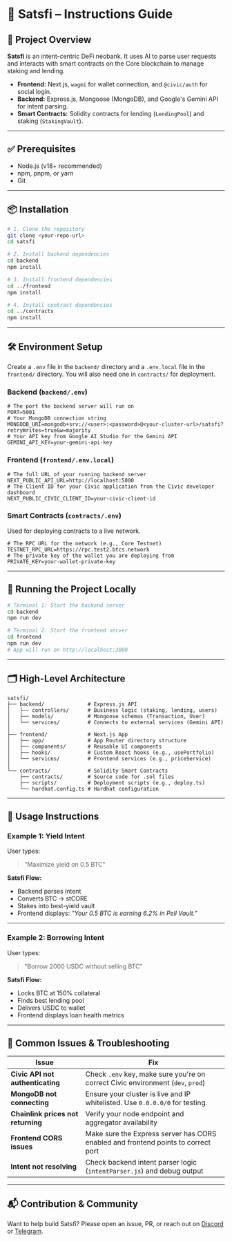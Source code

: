 # 📘 Satsfi – Instructions Guide

## 🚀 Project Overview

**Satsfi** is an intent-centric DeFi neobank. It uses AI to parse user requests and interacts with smart contracts on the Core blockchain to manage staking and lending.

*   **Frontend:** Next.js, `wagmi` for wallet connection, and `@civic/auth` for social login.
*   **Backend:** Express.js, Mongoose (MongoDB), and Google's Gemini API for intent parsing.
*   **Smart Contracts:** Solidity contracts for lending (`LendingPool`) and staking (`StakingVault`).

---

## ✅ Prerequisites

*   Node.js (v18+ recommended)
*   npm, pnpm, or yarn
*   Git

---

## 📦 Installation

```bash
# 1. Clone the repository
git clone <your-repo-url>
cd satsfi

# 2. Install backend dependencies
cd backend
npm install

# 3. Install frontend dependencies
cd ../frontend
npm install

# 4. Install contract dependencies
cd ../contracts
npm install
```

---

## 🛠️ Environment Setup

Create a `.env` file in the `backend/` directory and a `.env.local` file in the `frontend/` directory. You will also need one in `contracts/` for deployment.

### Backend (`backend/.env`)
```env
# The port the backend server will run on
PORT=5001
# Your MongoDB connection string
MONGODB_URI=mongodb+srv://<user>:<password>@<your-cluster-url>/satsfi?retryWrites=true&w=majority
# Your API key from Google AI Studio for the Gemini API
GEMINI_API_KEY=your-gemini-api-key
```

### Frontend (`frontend/.env.local`)
```env
# The full URL of your running backend server
NEXT_PUBLIC_API_URL=http://localhost:5000
# The Client ID for your Civic application from the Civic developer dashboard
NEXT_PUBLIC_CIVIC_CLIENT_ID=your-civic-client-id
```

### Smart Contracts (`contracts/.env`)
Used for deploying contracts to a live network.
```env
# The RPC URL for the network (e.g., Core Testnet)
TESTNET_RPC_URL=https://rpc.test2.btcs.network
# The private key of the wallet you are deploying from
PRIVATE_KEY=your-wallet-private-key
```

---

## 🏃 Running the Project Locally

```bash
# Terminal 1: Start the backend server
cd backend
npm run dev

# Terminal 2: Start the frontend server
cd frontend
npm run dev
# App will run on http://localhost:3000
```

---

## 🗂 High-Level Architecture

```
satsfi/
├── backend/              # Express.js API
│   ├── controllers/      # Business logic (staking, lending, users)
│   ├── models/           # Mongoose schemas (Transaction, User)
│   └── services/         # Connects to external services (Gemini API)
│
├── frontend/             # Next.js App
│   ├── app/              # App Router directory structure
│   ├── components/       # Reusable UI components
│   ├── hooks/            # Custom React hooks (e.g., usePortfolio)
│   └── services/         # Frontend services (e.g., priceService)
│
└── contracts/            # Solidity Smart Contracts
    ├── contracts/        # Source code for .sol files
    ├── scripts/          # Deployment scripts (e.g., deploy.ts)
    └── hardhat.config.ts # Hardhat configuration
```

---

## 🧪 Usage Instructions

### Example 1: Yield Intent

User types:

> "Maximize yield on 0.5 BTC"

**Satsfi Flow:**

* Backend parses intent
* Converts BTC → stCORE
* Stakes into best-yield vault
* Frontend displays:
  *"Your 0.5 BTC is earning 6.2% in Pell Vault."*

---

### Example 2: Borrowing Intent

User types:

> "Borrow 2000 USDC without selling BTC"

**Satsfi Flow:**

* Locks BTC at 150% collateral
* Finds best lending pool
* Delivers USDC to wallet
* Frontend displays loan health metrics

---

## 🧩 Common Issues & Troubleshooting

| Issue                              | Fix                                                                               |
| ---------------------------------- | --------------------------------------------------------------------------------- |
| **Civic API not authenticating**   | Check `.env` key, make sure you're on correct Civic environment (`dev`, `prod`)   |
| **MongoDB not connecting**         | Ensure your cluster is live and IP whitelisted. Use `0.0.0.0/0` for testing.      |
| **Chainlink prices not returning** | Verify your node endpoint and aggregator availability                             |
| **Frontend CORS issues**           | Make sure the Express server has CORS enabled and frontend points to correct port |
| **Intent not resolving**           | Check backend intent parser logic (`intentParser.js`) and debug output            |

---

## 📬 Contribution & Community

Want to help build Satsfi?
Please open an issue, PR, or reach out on [Discord](#) or [Telegram](#).


